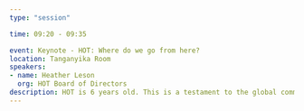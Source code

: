 ```yaml
---
type: "session"

time: 09:20 - 09:35

event: Keynote - HOT: Where do we go from here?
location: Tanganyika Room
speakers:
- name: Heather Leson
  org: HOT Board of Directors
description: HOT is 6 years old. This is a testament to the global community and our supporters. What are some of our next steps? How can we help HOT and OSM grow as an organization and community?
---
```

